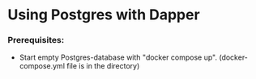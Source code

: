 # Using Postgres with Dapper

### Prerequisites:
* Start empty Postgres-database with "docker compose up".
  (docker-compose.yml file is in the directory)
